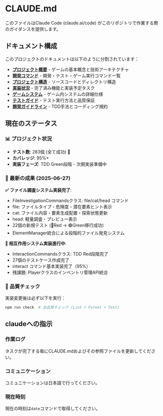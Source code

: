 # CLAUDE.md

このファイルはClaude Code (claude.ai/code) がこのリポジトリで作業する際のガイダンスを提供します。

## ドキュメント構成

このプロジェクトのドキュメントは以下のように分割されています：

- **[プロジェクト概要](docs/project-overview.md)** - ゲームの基本概念と技術アーキテクチャ
- **[開発コマンド](docs/development-commands.md)** - 開発・テスト・ゲーム実行コマンド一覧
- **[プロジェクト構造](docs/project-structure.md)** - ソースコードとディレクトリ構造
- **[実装状況](docs/implementation-status.md)** - 完了済み機能と実装予定タスク
- **[ゲームシステム](docs/game-systems.md)** - ゲーム内システムの詳細仕様
- **[テストガイド](docs/testing-guide.md)** - テスト実行方法と品質保証
- **[開発ガイドライン](docs/development-guidelines.md)** - TDD手法とコーディング規約

## 現在のステータス

### 📊 プロジェクト状況
- **テスト数**: 283個 (全て成功) 🎉
- **カバレッジ**: 95%+
- **実装フェーズ**: TDD Green段階 - 次期実装準備中

### 🎯 最新の成果 (2025-06-27)
**✅ ファイル調査システム実装完了**:
- FileInvestigationCommandsクラス: file/cat/head コマンド
- file: ファイルタイプ・危険度・潜在要素ヒント表示
- cat: ファイル内容・要素生成配置・探索状態更新
- head: 軽量調査・プレビュー表示
- 22個の新規テスト (🔴Red → 🟢Green移行成功)
- ElementManager統合による段階的ファイル発見システム

**🚧 相互作用システム実装進行中**:
- InteractionCommandsクラス: TDD Red段階完了
- 27個のテストケース作成完了
- interact コマンド基本実装完了（95%）
- 残課題: Playerクラスのインベントリ管理API統合

### 🔧 品質チェック
実装変更後は必ず以下を実行：
```bash
npm run check  # 全品質チェック (Lint + Format + Test)
```

## claudeへの指示
### 作業ログ
タスクが完了する毎にCLAUDE.mdおよびその参照ファイルを更新してください。

### コミュニケーション
コミュニケーションは日本語で行ってください。

### 現在時刻
現在の時刻は`date`コマンドで取得してください。